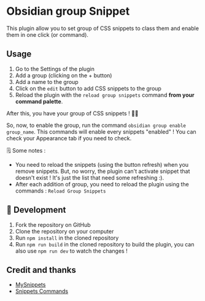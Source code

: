 # Obsidian group Snippet

This plugin allow you to set group of CSS snippets to class them and enable them in one click (or command).

## Usage

1. Go to the Settings of the plugin
2. Add a group (clicking on the + button)
3. Add a name to the group
4. Click on the `edit` button to add CSS snippets to the group
5. Reload the plugin with the `reload group snippets` command **from your command palette**. 

After this, you have your group of CSS snippets ! 🎉🎉

So, now, to enable the group, run the command `obsidian group enable group_name`. This commands will enable every snippets "enabled" ! You can check your Appearance tab if you need to check.

🗒️ Some notes : 
- You need to reload the snippets (using the button refresh) when you remove snippets. But, no worry, the plugin can't activate snippet that doesn't exist ! It's just the list that need some refreshing :).
- After each addition of group, you need to reload the plugin using the commands : `Reload Group Snippets`

## 🤖 Development

1. Fork the repository on GitHub
2. Clone the repository on your computer
3. Run `npm install` in the cloned repository
4. Run `npm run build` in the cloned repository to build the plugin, you can also use `npm run dev` to watch the changes !

## Credit and thanks
- [MySnippets](https://github.com/chetachiezikeuzor/MySnippets-Plugin)
- [Snippets Commands](https://github.com/deathau/snippet-commands-obsidian)
